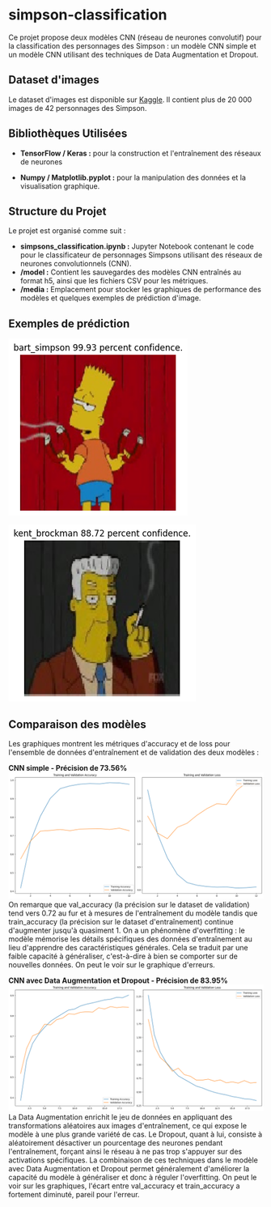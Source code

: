 # simpson-classification

Ce projet propose deux modèles CNN (réseau de neurones convolutif) pour la classification des personnages des Simpson : un modèle CNN simple et un modèle CNN utilisant des techniques de Data Augmentation et Dropout.

## Dataset d'images 

Le dataset d'images est disponible sur [Kaggle](https://www.kaggle.com/datasets/alexattia/the-simpsons-characters-dataset). Il contient plus de 20 000 images de 42 personnages des Simpson. 

## Bibliothèques Utilisées
  
- **TensorFlow / Keras :** pour la construction et l'entraînement des réseaux de neurones

- **Numpy / Matplotlib.pyplot :** pour la manipulation des données et la visualisation graphique.

## Structure du Projet

Le projet est organisé comme suit :
- **simpsons_classification.ipynb :** Jupyter Notebook contenant le code pour le classificateur de personnages Simpsons utilisant des réseaux de neurones convolutionnels (CNN).
- **/model :** Contient les sauvegardes des modèles CNN entraînés au format h5, ainsi que les fichiers CSV pour les métriques.
- **/media :** Emplacement pour stocker les graphiques de performance des modèles et quelques exemples de prédiction d'image.

## Exemples de prédiction
![Bart](media/bart_output.png)

![Kent](media/kent_output.png)

## Comparaison des modèles 
Les graphiques montrent les métriques d'accuracy et de loss pour l'ensemble de données d'entraînement et de validation des deux modèles :

**CNN simple - Précision de 73.56%**
![Graphique](media/metrics_modele_simple.png)
On remarque que val_accuracy (la précision sur le dataset de validation) tend vers 0.72 au fur et à mesures de l'entraînement du modèle tandis que train_accuracy (la précision sur le dataset d'entraînement) continue d'augmenter jusqu'à quasiment 1. 
On a un phénomène d'overfitting : le modèle mémorise les détails spécifiques des données d'entraînement au lieu d'apprendre des caractéristiques générales. Cela se traduit par une faible capacité à généraliser, c'est-à-dire à bien se comporter sur de nouvelles données. On peut le voir sur le graphique d'erreurs.

**CNN avec Data Augmentation et Dropout - Précision de 83.95%**
![Graphique](media/metrics_modele_dataaugmentation_dropout.png)
La Data Augmentation enrichit le jeu de données en appliquant des transformations aléatoires aux images d'entraînement, ce qui expose le modèle à une plus grande variété de cas. 
Le Dropout, quant à lui, consiste à aléatoirement désactiver un pourcentage des neurones pendant l'entraînement, forçant ainsi le réseau à ne pas trop s'appuyer sur des activations spécifiques.
La combinaison de ces techniques dans le modèle avec Data Augmentation et Dropout permet généralement d'améliorer la capacité du modèle à généraliser et donc à réguler l'overfitting. On peut le voir sur les graphiques, l'écart entre val_accuracy et train_accuracy a fortement diminuté, pareil pour l'erreur.
